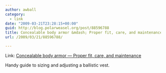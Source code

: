 ```yaml
---
author: awball
category:
  - link
date: "2009-03-21T23:28:15+00:00"
guid: http://blog.polarweasel.org/post/88596788
title: Concealable body armor &mdash; Proper fit, care, and maintenance
url: /2009/03/21/88596788/

---
```

Link: [Concealable body armor &mdash; Proper fit, care, and maintenance](http://www.policeone.com/police-products/tactical/body-armor/articles/1240843-Concealable-body-armor-Proper-fit-care-and-maintenance/)

Handy guide to sizing and adjusting a ballistic vest.
